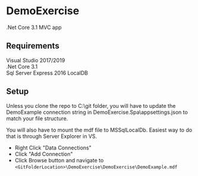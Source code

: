 # DemoExercise
.Net Core 3.1 MVC app

## Requirements
Visual Studio 2017/2019 <br/>
.Net Core 3.1 <br/>
Sql Server Express 2016 LocalDB <br/>

## Setup
Unless you clone the repo to C:\git folder, you will have to update the DemoExample connection string in DemoExercise.Spa\appsettings.json to match your file structure.

You will also have to mount the mdf file to MSSqlLocalDb. Easiest way to do that is through Server Explorer in VS. 
* Right Click "Data Connections"
* Click "Add Connection"
* Click Browse button and navigate to `<GitFolderLocation>\DemoExercise\DemoExercise\DemoExample.mdf`
